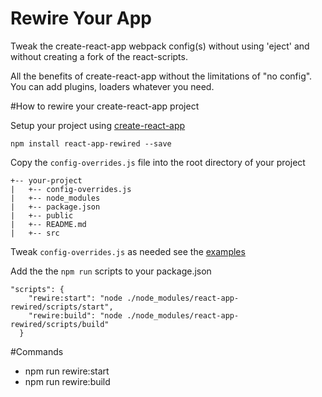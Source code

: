 # Rewire Your App

Tweak the create-react-app webpack config(s) without using 'eject' and without creating a fork of the react-scripts.  

All the benefits of create-react-app without the limitations of "no config".  You can add plugins, loaders whatever you need.

#How to rewire your create-react-app project

Setup your project using [create-react-app](https://github.com/facebookincubator/create-react-app)

```npm install react-app-rewired --save``` 

Copy the `config-overrides.js` file into the root directory of your project
```
+-- your-project
|   +-- config-overrides.js
|   +-- node_modules
|   +-- package.json
|   +-- public
|   +-- README.md
|   +-- src
```

Tweak `config-overrides.js` as needed see the [examples](/example)

Add the the `npm run` scripts to your package.json
```
"scripts": {
    "rewire:start": "node ./node_modules/react-app-rewired/scripts/start",
    "rewire:build": "node ./node_modules/react-app-rewired/scripts/build"
  }
```

#Commands
* npm run rewire:start
* npm run rewire:build
